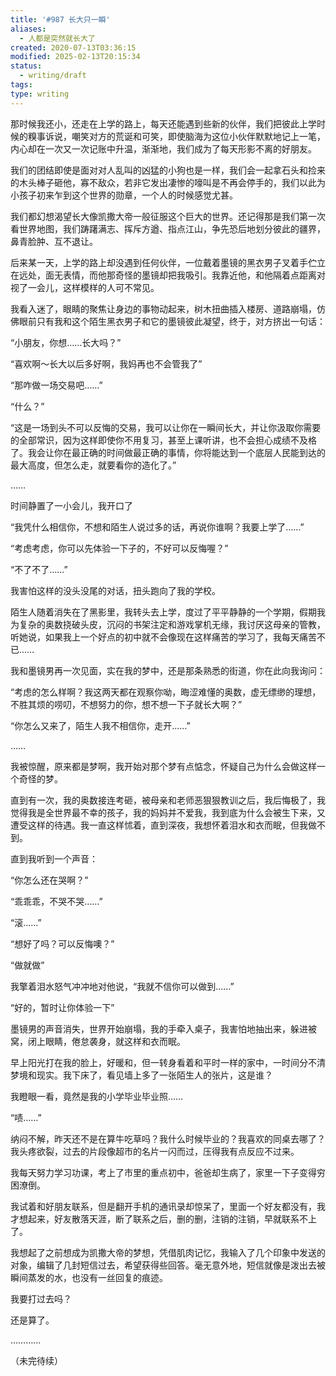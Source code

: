 ```yaml
---
title: '#987 长大只一瞬'
aliases:
  - 人都是突然就长大了
created: 2020-07-13T03:36:15
modified: 2025-02-13T20:15:34
status:
  - writing/draft
tags: 
type: writing
---
```


那时候我还小，还走在上学的路上，每天还能遇到些新的伙伴，我们把彼此上学时候的糗事诉说，嘲笑对方的荒诞和可笑，即使脑海为这位小伙伴默默地记上一笔，内心却在一次又一次记账中升温，渐渐地，我们成为了每天形影不离的好朋友。

我们的团结即使是面对对人乱叫的凶猛的小狗也是一样，我们会一起拿石头和捡来的木头棒子砸他，寡不敌众，若非它发出凄惨的嚎叫是不再会停手的，我们以此为小孩子初来乍到这个世界的勋章，一个人的时候感觉尤甚。

我们都幻想渴望长大像凯撒大帝一般征服这个巨大的世界。还记得那是我们第一次看世界地图，我们踌躇满志、挥斥方遒、指点江山，争先恐后地划分彼此的疆界，鼻青脸肿、互不退让。

后来某一天，上学的路上却没遇到任何伙伴，一位戴着墨镜的黑衣男子叉着手伫立在远处，面无表情，而他那奇怪的墨镜却把我吸引。我靠近他，和他隔着点距离对视了一会儿，这样模样的人可不常见。

我看入迷了，眼睛的聚焦让身边的事物动起来，树木扭曲插入楼房、道路崩塌，仿佛眼前只有我和这个陌生黑衣男子和它的墨镜彼此凝望，终于，对方挤出一句话：

“小朋友，你想……长大吗？”

“喜欢啊～长大以后多好啊，我妈再也不会管我了”

“那咋做一场交易吧……”

“什么？”

“这是一场到头不可以反悔的交易，我可以让你在一瞬间长大，并让你汲取你需要的全部常识，因为这样即使你不用复习，甚至上课听讲，也不会担心成绩不及格了。我会让你在最正确的时间做最正确的事情，你将能达到一个底层人民能到达的最大高度，但怎么走，就要看你的造化了。”

……

时间静置了一小会儿，我开口了

“我凭什么相信你，不想和陌生人说过多的话，再说你谁啊？我要上学了……”

“考虑考虑，你可以先体验一下子的，不好可以反悔喔？”

“不了不了……”

我害怕这样的没头没尾的对话，扭头跑向了我的学校。

陌生人随着消失在了黑影里，我转头去上学，度过了平平静静的一个学期，假期我为复杂的奥数挠破头皮，沉闷的书架注定和游戏掌机无缘，我讨厌这母亲的管教，听她说，如果我上一个好点的初中就不会像现在这样痛苦的学习了，我每天痛苦不已……

我和墨镜男再一次见面，实在我的梦中，还是那条熟悉的街道，你在此向我询问：

“考虑的怎么样啊？我这两天都在观察你呦，晦涩难懂的奥数，虚无缥缈的理想，不胜其烦的唠叨，不想努力的你，想不想一下子就长大啊？”

“你怎么又来了，陌生人我不相信你，走开……”

……

我被惊醒，原来都是梦啊，我开始对那个梦有点惦念，怀疑自己为什么会做这样一个奇怪的梦。

直到有一次，我的奥数接连考砸，被母亲和老师恶狠狠教训之后，我后悔极了，我觉得我是全世界最不幸的孩子，我的妈妈并不爱我，我到底为什么会被生下来，又遭受这样的待遇。我一直这样怵着，直到深夜，我想怀着泪水和衣而眠，但我做不到。

直到我听到一个声音：

“你怎么还在哭啊？”

“乖乖乖，不哭不哭……”

“滚……”

“想好了吗？可以反悔噢？”

“做就做”

我擎着泪水怒气冲冲地对他说，“我就不信你可以做到……”

“好的，暂时让你体验一下”

墨镜男的声音消失，世界开始崩塌，我的手牵入桌子，我害怕地抽出来，躲进被窝，闭上眼睛，倦怠袭身，就这样和衣而眠。

早上阳光打在我的脸上，好暖和，但一转身看着和平时一样的家中，一时间分不清梦境和现实。我下床了，看见墙上多了一张陌生人的张片，这是谁？

我瞪眼一看，竟然是我的小学毕业毕业照……

“啧……”

纳闷不解，昨天还不是在算牛吃草吗？我什么时候毕业的？我喜欢的同桌去哪了？我头疼欲裂，过去的片段像超市的名片一闪而过，压得我有点反应不过来。

我每天努力学习功课，考上了市里的重点初中，爸爸却生病了，家里一下子变得穷困潦倒。

我试着和好朋友联系，但是翻开手机的通讯录却惊呆了，里面一个好友都没有，我才想起来，好友散落天涯，断了联系之后，删的删，注销的注销，早就联系不上了。

我想起了之前想成为凯撒大帝的梦想，凭借肌肉记忆，我输入了几个印象中发送的对象，编辑了几封短信过去，希望获得些回答。毫无意外地，短信就像是泼出去被瞬间蒸发的水，也没有一丝回复的痕迹。

我要打过去吗？

还是算了。

…………

（未完待续）
